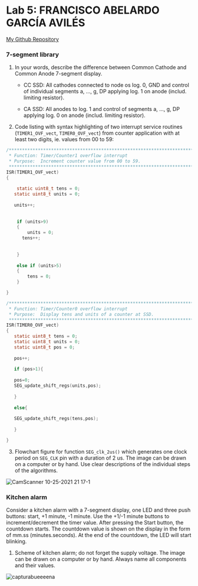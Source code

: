 
# Lab 5: FRANCISCO ABELARDO GARCÍA AVILÉS


   [My Github Repository](https://github.com/franciscogrca/Digital-electronics-2)


### 7-segment library

1. In your words, describe the difference between Common Cathode and Common Anode 7-segment display.
   * CC SSD: All cathodes connected to node os log. 0, GND and control of individual segments a, ..., g, DP applying log. 1 on anode (includ. limiting resistor).
 
   * CA SSD: All anodes to log. 1 and control of segments a, ..., g, DP applying log. 0 on anode (includ. limiting resistor).

2. Code listing with syntax highlighting of two interrupt service routines (`TIMER1_OVF_vect`, `TIMER0_OVF_vect`) from counter application with at least two digits, ie. values from 00 to 59:

```c
/**********************************************************************
 * Function: Timer/Counter1 overflow interrupt
 * Purpose:  Increment counter value from 00 to 59.
 **********************************************************************/
ISR(TIMER1_OVF_vect)
{
    
	static uint8_t tens = 0; 
   static uint8_t units = 0;
   
   units++;
   
   
	if (units>9)
	{
		units = 0;
      tens++;
    
      
	}
   
	else if (units>5)
	{
		tens = 0;
	}

}
```

```c
/**********************************************************************
 * Function: Timer/Counter0 overflow interrupt
 * Purpose:  Display tens and units of a counter at SSD.
 **********************************************************************/
ISR(TIMER0_OVF_vect)
{
   static uint8_t tens = 0; 
   static uint8_t units = 0;
   static uint8_t pos = 0;
    
   pos++; 
    
   if (pos>1){ 
   
   pos=0;
   SEG_update_shift_regs(units,pos);
   
   }
   
   else{
   
   SEG_update_shift_regs(tens,pos);
   
   }

}
```

3. Flowchart figure for function `SEG_clk_2us()` which generates one clock period on `SEG_CLK` pin with a duration of 2&nbsp;us. The image can be drawn on a computer or by hand. Use clear descriptions of the individual steps of the algorithms.

![CamScanner 10-25-2021 21 17-1](https://user-images.githubusercontent.com/91128800/138756645-dcf6de1a-c686-4ec4-87d6-b324350e854a.jpg)



### Kitchen alarm

Consider a kitchen alarm with a 7-segment display, one LED and three push buttons: start, +1 minute, -1 minute. Use the +1/-1 minute buttons to increment/decrement the timer value. After pressing the Start button, the countdown starts. The countdown value is shown on the display in the form of mm.ss (minutes.seconds). At the end of the countdown, the LED will start blinking.

1. Scheme of kitchen alarm; do not forget the supply voltage. The image can be drawn on a computer or by hand. Always name all components and their values.

  ![capturabueeeena](https://user-images.githubusercontent.com/91128800/138781674-9e5a724b-4fc5-4fc8-8a19-0fc2fba6779b.png)

